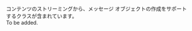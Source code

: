 <Namespace Name="Microsoft.ServiceBus.Web">
  <Docs>
    <summary>コンテンツのストリーミングから、メッセージ オブジェクトの作成をサポートするクラスが含まれています。</summary> 
    <remarks>To be added.</remarks>
  </Docs>
</Namespace>

